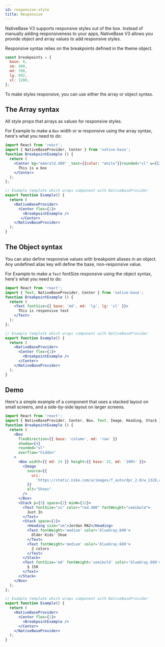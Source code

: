 ```yaml
---
id: responsive-style
title: Responsive
---
```


NativeBase V3 supports responsive styles out of the box. Instead of manually adding responsiveness to your apps, NativeBase V3 allows you provide object and array values to add responsive styles.

Responsive syntax relies on the breakpoints defined in the theme object.

```jsx
const breakpoints = {
  base: 0,
  sm: 480,
  md: 768,
  lg: 992,
  xl: 1280,
};
```

To make styles responsive, you can use either the array or object syntax.

## The Array syntax

All style props that arrays as values for responsive styles.

For Example to make a `Box` width or w responsive using the array syntax, here's what you need to do:

```jsx isLive=true
import React from 'react';
import { NativeBaseProvider, Center } from 'native-base';
function BreakpointExample () {
  return (
    <Center bg="emerald.400" _text={{color: "white"}}rounded="xl" w={[24, 48, 72]} h={24}>
      This is a box
    </Center>
  );
};

// Example template which wraps component with NativeBaseProvider
export function Example() {
  return (
    <NativeBaseProvider>
      <Center flex={1}>
        <BreakpointExample />
       </Center>
    </NativeBaseProvider>
  );
}
```

## The Object syntax

You can also define responsive values with breakpoint aliases in an object. Any undefined alias key will define the base, non-responsive value.

For Example to make a `Text` fontSize responsive using the object syntax, here's what you need to do:

```jsx isLive=true
import React from 'react';
import { Text, NativeBaseProvider, Center } from 'native-base';
function BreakpointExample () {
  return (
    <Text fontSize={{ base: 'md', md: 'lg', lg: 'xl' }}>
      This is responsive text
    </Text>
  );
};

// Example template which wraps component with NativeBaseProvider
export function Example() {
  return (
    <NativeBaseProvider>
      <Center flex={1}>
        <BreakpointExample />
      </Center>
    </NativeBaseProvider>
  );
}
```

## Demo

Here's a simple example of a component that uses a stacked layout on small screens, and a side-by-side layout on larger screens.

```jsx isLive=true
import React from 'react';
import { NativeBaseProvider, Center, Box, Text, Image, Heading, Stack } from 'native-base';
function BreakpointExample () {
  return (
    <Box
      flexDirection={{ base: 'column', md: 'row' }}
      shadow={4}
      rounded="xl"
      overflow="hidden"
    >
      <Box width={{ md: 24 }} height={{ base: 32, md: '100%' }}>
        <Image
          source={{
            uri:
              'https://static.nike.com/a/images/f_auto/dpr_2.0/w_1328,c_limit/b56d1e9b-3861-4c89-995d-b8fb6240a762/nike-just-do-it.jpg',
          }}
          alt="Shoes"
        />
      </Box>
      <Stack p={3} space={2} minW={32}>
        <Text fontSize="xs" color="red.400" fontWeight="semibold">
          Just In
        </Text>
        <Stack space={1}>
          <Heading size="sm">Jordan MA2</Heading>
          <Text fontWeight='medium' color='blueGray.600'>
            Older Kids' Shoe
          </Text>
          <Text fontWeight='medium' color='blueGray.600'>
            2 colors
          </Text>
        </Stack>
        <Text fontSize='md' fontWeight='semibold' color='blueGray.600'>
          $ 150
        </Text>
      </Stack>
    </Box>
  );
};

// Example template which wraps component with NativeBaseProvider
export function Example() {
  return (
    <NativeBaseProvider>
      <Center flex={1}>
        <BreakpointExample />
      </Center>
    </NativeBaseProvider>
  );
}
```
